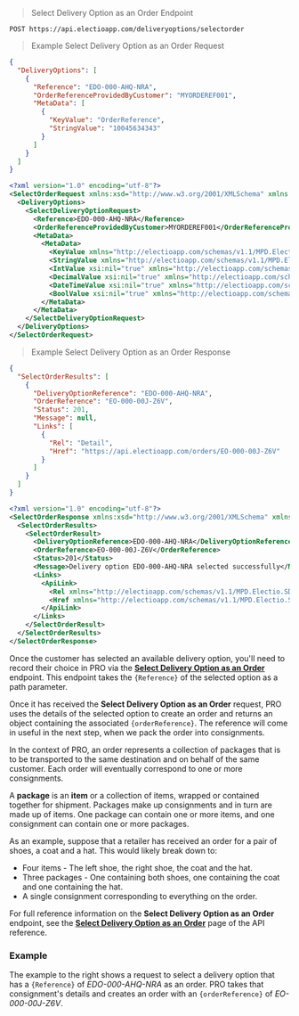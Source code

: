 > Select Delivery Option as an Order Endpoint
```
POST https://api.electioapp.com/deliveryoptions/selectorder
```

> Example Select Delivery Option as an Order Request

```json
{
  "DeliveryOptions": [
    {
      "Reference": "EDO-000-AHQ-NRA",
      "OrderReferenceProvidedByCustomer": "MYORDEREF001",
      "MetaData": [
        {
          "KeyValue": "OrderReference",
          "StringValue": "10045634343"
        }
      ]
    }
  ]
}
```

```xml
<?xml version="1.0" encoding="utf-8"?>
<SelectOrderRequest xmlns:xsd="http://www.w3.org/2001/XMLSchema" xmlns:xsi="http://www.w3.org/2001/XMLSchema-instance" xmlns="http://electioapp.com/schemas/v1.1/MPD.Electio.SDK.DataTypes.Orders">
  <DeliveryOptions>
    <SelectDeliveryOptionRequest>
      <Reference>EDO-000-AHQ-NRA</Reference>
      <OrderReferenceProvidedByCustomer>MYORDEREF001</OrderReferenceProvidedByCustomer>
      <MetaData>
        <MetaData>
          <KeyValue xmlns="http://electioapp.com/schemas/v1.1/MPD.Electio.SDK.DataTypes.Common">OrderReference</KeyValue>
          <StringValue xmlns="http://electioapp.com/schemas/v1.1/MPD.Electio.SDK.DataTypes.Common">10045634343</StringValue>
          <IntValue xsi:nil="true" xmlns="http://electioapp.com/schemas/v1.1/MPD.Electio.SDK.DataTypes.Common" />
          <DecimalValue xsi:nil="true" xmlns="http://electioapp.com/schemas/v1.1/MPD.Electio.SDK.DataTypes.Common" />
          <DateTimeValue xsi:nil="true" xmlns="http://electioapp.com/schemas/v1.1/MPD.Electio.SDK.DataTypes.Common" />
          <BoolValue xsi:nil="true" xmlns="http://electioapp.com/schemas/v1.1/MPD.Electio.SDK.DataTypes.Common" />
        </MetaData>
      </MetaData>
    </SelectDeliveryOptionRequest>
  </DeliveryOptions>
</SelectOrderRequest>
```

> Example Select Delivery Option as an Order Response

```json
{
  "SelectOrderResults": [
    {
      "DeliveryOptionReference": "EDO-000-AHQ-NRA",
      "OrderReference": "EO-000-00J-Z6V",
      "Status": 201,
      "Message": null,
      "Links": [
        {
          "Rel": "Detail",
          "Href": "https://api.electioapp.com/orders/EO-000-00J-Z6V"
        }
      ]
    }
  ]
}
```

```xml
<?xml version="1.0" encoding="utf-8"?>
<SelectOrderResponse xmlns:xsd="http://www.w3.org/2001/XMLSchema" xmlns:xsi="http://www.w3.org/2001/XMLSchema-instance" xmlns="http://electioapp.com/schemas/v1.1/MPD.Electio.SDK.DataTypes.Orders">
  <SelectOrderResults>
    <SelectOrderResult>
      <DeliveryOptionReference>EDO-000-AHQ-NRA</DeliveryOptionReference>
      <OrderReference>EO-000-00J-Z6V</OrderReference>
      <Status>201</Status>
      <Message>Delivery option EDO-000-AHQ-NRA selected successfully</Message>
      <Links>
        <ApiLink>
          <Rel xmlns="http://electioapp.com/schemas/v1.1/MPD.Electio.SDK.DataTypes.Common">Order</Rel>
          <Href xmlns="http://electioapp.com/schemas/v1.1/MPD.Electio.SDK.DataTypes.Common">https://api.electioapp.com/orders/EO-000-00J-Z6V</Href>
        </ApiLink>
      </Links>
    </SelectOrderResult>
  </SelectOrderResults>
</SelectOrderResponse>
```

Once the customer has selected an available delivery option, you'll need to record their choice in PRO via the **[Select Delivery Option as an Order](https://docs.electioapp.com/#/api/SelectDeliveryOptionasanOrder)** endpoint. This endpoint takes the `{Reference}` of the selected option as a path parameter.

Once it has received the **Select Delivery Option as an Order** request, PRO uses the details of the selected option to create an order and returns an object containing the associated `{orderReference}`. The reference will come in useful in the next step, when we pack the order into consignments.

<aside class="info">
  In the context of PRO, an order represents a collection of packages that is to be transported to the same destination and on behalf of the same customer. Each order will eventually correspond to one or more consignments.

  A <strong>package</strong> is an <strong>item</strong> or a collection of items, wrapped or contained together for shipment. Packages make up consignments and in turn are made up of items. One package can contain one or more items, and one consignment can contain one or more packages.

  As an example, suppose that a retailer has received an order for a pair of shoes, a coat and a hat. This would likely break down to:

  * Four items - The left shoe, the right shoe, the coat and the hat.
  * Three packages - One containing both shoes, one containing the coat and one containing the hat.
  * A single consignment corresponding to everything on the order.
</aside>

<aside class="note">
  For full reference information on the <strong>Select Delivery Option as an Order</strong> endpoint, see the <strong><a href="https://docs.electioapp.com/#/api/SelectDeliveryOptionasanOrder">Select Delivery Option as an Order</a></strong> page of the API reference.
</aside>

### Example

The example to the right shows a request to select a delivery option that has a `{Reference}` of _EDO-000-AHQ-NRA_ as an order. PRO takes that consignment's details and creates an order with an `{orderReference}` of _EO-000-00J-Z6V_.